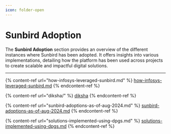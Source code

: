 ```yaml
---
icon: folder-open
---
```


# Sunbird Adoption

The **Sunbird Adoption** section provides an overview of the different instances where Sunbird has been adopted. It offers insights into various implementations, detailing how the platform has been used across projects to create scalable and impactful digital solutions.

***

{% content-ref url="how-infosys-leveraged-sunbird.md" %}
[how-infosys-leveraged-sunbird.md](how-infosys-leveraged-sunbird.md)
{% endcontent-ref %}

{% content-ref url="diksha/" %}
[diksha](diksha/)
{% endcontent-ref %}

{% content-ref url="sunbird-adoptions-as-of-aug-2024.md" %}
[sunbird-adoptions-as-of-aug-2024.md](sunbird-adoptions-as-of-aug-2024.md)
{% endcontent-ref %}

{% content-ref url="solutions-implemented-using-dpgs.md" %}
[solutions-implemented-using-dpgs.md](solutions-implemented-using-dpgs.md)
{% endcontent-ref %}
